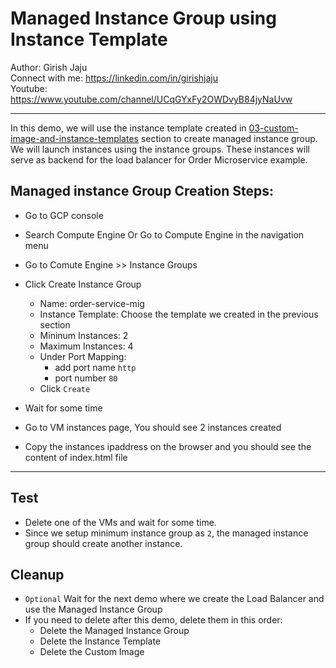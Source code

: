 # Managed Instance Group using Instance Template

Author: Girish Jaju<br>
Connect with me: https://linkedin.com/in/girishjaju<br>
Youtube: https://www.youtube.com/channel/UCqGYxFy2OWDvyB84jyNaUvw

---

In this demo, we will use the instance template created in [03-custom-image-and-instance-templates](/03-custom-image-and-instance-templates) section to create managed instance group. We will launch instances using the instance groups.
These instances will serve as backend for the load balancer for Order Microservice example.

## Managed instance Group Creation Steps:
- Go to GCP console
- Search Compute Engine Or Go to Compute Engine in the navigation menu
- Go to Comute Engine >> Instance Groups
- Click Create Instance Group
    - Name: order-service-mig
    - Instance Template: Choose the template we created in the previous section
    - Mininum Instances: 2
    - Maximum Instances: 4
    - Under Port Mapping:
        - add port name `http` 
        - port number `80`
    - Click `Create`

- Wait for some time
- Go to VM instances page, You should see 2 instances created 
- Copy the instances ipaddress on the browser and you should see the content of index.html file
---

## Test
- Delete one of the VMs and wait for some time.
- Since we setup minimum instance group as `2`, the managed instance group should create another instance.

## Cleanup
- `Optional` Wait for the next demo where we create the Load Balancer and use the Managed Instance Group 
- If you need to delete after this demo, delete them in this order:
    - Delete the Managed Instance Group
    - Delete the Instance Template
    - Delete the Custom Image

